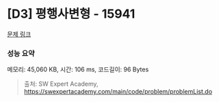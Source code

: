 # [D3] 평행사변형 - 15941 

[문제 링크](https://swexpertacademy.com/main/code/problem/problemDetail.do?contestProbId=AYVgOZEKOpcDFAQK) 

### 성능 요약

메모리: 45,060 KB, 시간: 106 ms, 코드길이: 96 Bytes



> 출처: SW Expert Academy, https://swexpertacademy.com/main/code/problem/problemList.do